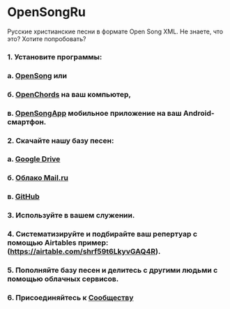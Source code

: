 # OpenSongRu
Русские христианские песни в формате Open Song XML.
Не знаете, что это? Хотите попробовать?
### 1. Установите программы:
### а. [OpenSong](https://sourceforge.net/projects/opensong/) или 
### б. [OpenChords](https://sourceforge.net/projects/openchords/) на ваш компьютер, 
### в. [OpenSongApp](https://play.google.com/store/apps/details?id=com.garethevans.church.opensongtablet&hl=ru) мобильное приложение на ваш Android-смартфон.
### 2. Скачайте нашу базу песен:
### а. [Google Drive](https://drive.google.com/open?id=1K4NR7njvLmjtOn2Ljp7YpigRXDAG-Hb-)
### б. [Облако Mail.ru](https://cloud.mail.ru/public/BntW/H7FubED5D) 
### в. [GitHub](https://github.com/SergKnyz/OpenSong)
### 3. Используйте в вашем служении.
### 4. Систематизируйте и подбирайте ваш репертуар с помощью Airtables пример:(https://airtable.com/shrf59t6LkyvGAQ4R).
### 5. Пополняйте базу песен и делитесь с другими людьми с помощью облачных сервисов.
### 6. Присоединяйтесь к [Сообществу](https://vk.com/opensong)
